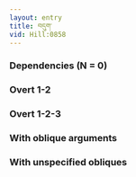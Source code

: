 ```yaml
---
layout: entry
title: བདུག་
vid: Hill:0858
---
```

### Dependencies (N = 0)


### Overt 1-2


### Overt 1-2-3


### With oblique arguments


### With unspecified obliques
